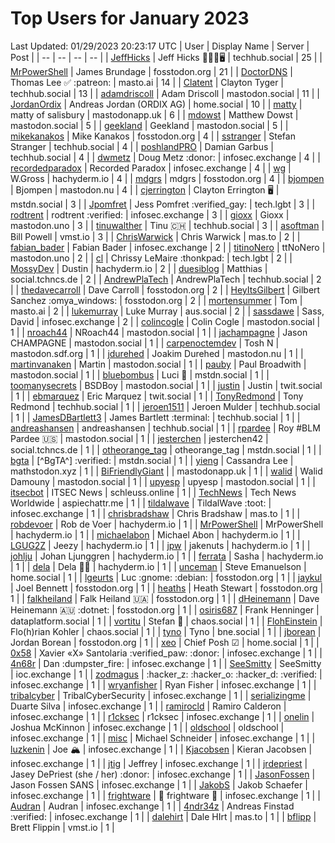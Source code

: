 # Top Users for January 2023
Last Updated: 01/29/2023 20:23:17 UTC
| User | Display Name | Server | Post |
| -- | -- | -- | -- |
| [JeffHicks](https://techhub.social/@JeffHicks) | Jeff Hicks 🐶🎼🍷🖥️ | techhub.social | 25 |
| [MrPowerShell](https://fosstodon.org/@MrPowerShell) | James Brundage | fosstodon.org | 21 |
| [DoctorDNS](https://masto.ai/@DoctorDNS) | Thomas Lee ✅ :patreon: | masto.ai | 14 |
| [Clatent](https://techhub.social/@Clatent) | Clayton Tyger | techhub.social | 13 |
| [adamdriscoll](https://mastodon.social/@adamdriscoll) | Adam Driscoll | mastodon.social | 11 |
| [JordanOrdix](https://home.social/@JordanOrdix) | Andreas Jordan (ORDIX AG) | home.social | 10 |
| [matty](https://mastodonapp.uk/@matty) | matty of salisbury | mastodonapp.uk | 6 |
| [mdowst](https://mastodon.social/@mdowst) | Matthew Dowst | mastodon.social | 5 |
| [geekland](https://mastodon.social/@geekland) | Geekland | mastodon.social | 5 |
| [mikekanakos](https://fosstodon.org/@mikekanakos) | Mike Kanakos | fosstodon.org | 4 |
| [sstranger](https://techhub.social/@sstranger) | Stefan Stranger | techhub.social | 4 |
| [poshlandPRO](https://techhub.social/@poshlandPRO) | Damian Garbus | techhub.social | 4 |
| [dwmetz](https://infosec.exchange/@dwmetz) | Doug Metz :donor: | infosec.exchange | 4 |
| [recordedparadox](https://infosec.exchange/@recordedparadox) | Recorded Paradox | infosec.exchange | 4 |
| [wg](https://hachyderm.io/@wg) | W.Gross | hachyderm.io | 4 |
| [mdgrs](https://fosstodon.org/@mdgrs) | mdgrs | fosstodon.org | 4 |
| [bjompen](https://mastodon.nu/@bjompen) | Bjompen | mastodon.nu | 4 |
| [cjerrington](https://mstdn.social/@cjerrington) | Clayton Errington 🖥️ | mstdn.social | 3 |
| [Jpomfret](https://tech.lgbt/@Jpomfret) | Jess Pomfret :verified_gay: | tech.lgbt | 3 |
| [rodtrent](https://infosec.exchange/@rodtrent) | rodtrent :verified: | infosec.exchange | 3 |
| [gioxx](https://mastodon.uno/@gioxx) | Gioxx | mastodon.uno | 3 |
| [tinuwalther](https://techhub.social/@tinuwalther) | Tinu 🇨🇭 | techhub.social | 3 |
| [asoftman](https://vmst.io/@asoftman) | Bill Powell | vmst.io | 3 |
| [ChrisWarwick](https://mas.to/@ChrisWarwick) | Chris Warwick | mas.to | 2 |
| [fabian_bader](https://infosec.exchange/@fabian_bader) | Fabian Bader | infosec.exchange | 2 |
| [titinoNero](https://mastodon.uno/@titinoNero) | ttNoNero | mastodon.uno | 2 |
| [cl](https://tech.lgbt/@cl) | Chrissy LeMaire :thonkpad: | tech.lgbt | 2 |
| [MossyDev](https://hachyderm.io/@MossyDev) | Dustin | hachyderm.io | 2 |
| [duesiblog](https://social.tchncs.de/@duesiblog) | Matthias | social.tchncs.de | 2 |
| [AndrewPlaTech](https://techhub.social/@AndrewPlaTech) | AndrewPlaTech | techhub.social | 2 |
| [thedavecarroll](https://fosstodon.org/@thedavecarroll) | Dave Carroll | fosstodon.org | 2 |
| [HeyItsGilbert](https://fosstodon.org/@HeyItsGilbert) | Gilbert Sanchez :omya_windows: | fosstodon.org | 2 |
| [mortensummer](https://masto.ai/@mortensummer) | Tom | masto.ai | 2 |
| [lukemurray](https://aus.social/@lukemurray) | Luke Murray | aus.social | 2 |
| [sassdawe](https://infosec.exchange/@sassdawe) | Sass, David | infosec.exchange | 2 |
| [colincogle](https://mastodon.social/@colincogle) | Colin Cogle | mastodon.social | 1 |
| [nroach44](https://mastodon.social/@nroach44) | NRoach44 | mastodon.social | 1 |
| [jachampagne](https://mastodon.social/@jachampagne) | Jason CHAMPAGNE | mastodon.social | 1 |
| [carpenoctemdev](https://mastodon.sdf.org/@carpenoctemdev) | Tosh N | mastodon.sdf.org | 1 |
| [jdurehed](https://mastodon.nu/@jdurehed) | Joakim Durehed | mastodon.nu | 1 |
| [martinvanaken](https://mastodon.social/@martinvanaken) | Martin | mastodon.social | 1 |
| [pauby](https://mastodon.social/@pauby) | Paul Broadwith | mastodon.social | 1 |
| [bluebombus](https://mstdn.social/@bluebombus) | Luci 🐝 | mstdn.social | 1 |
| [toomanysecrets](https://mastodon.social/@toomanysecrets) | BSDBoy | mastodon.social | 1 |
| [justin](https://twit.social/@justin) | Justin | twit.social | 1 |
| [ebmarquez](https://twit.social/@ebmarquez) | Eric Marquez | twit.social | 1 |
| [TonyRedmond](https://techhub.social/@TonyRedmond) | Tony Redmond | techhub.social | 1 |
| [jeroen1511](https://techhub.social/@jeroen1511) | Jeroen Mulder | techhub.social | 1 |
| [JamesDBartlett3](https://techhub.social/@JamesDBartlett3) | James Bartlett :terminal: | techhub.social | 1 |
| [andreashansen](https://techhub.social/@andreashansen) | andreashansen | techhub.social | 1 |
| [rpardee](https://mastodon.social/@rpardee) | Roy #BLM Pardee  🇺🇸 | mastodon.social | 1 |
| [jesterchen](https://social.tchncs.de/@jesterchen) | jesterchen42 | social.tchncs.de | 1 |
| [otheorange_tag](https://mstdn.social/@otheorange_tag) | otheorange_tag | mstdn.social | 1 |
| [bgta](https://mstdn.social/@bgta) | [^BgTA^] :verified: | mstdn.social | 1 |
| [yieng](https://mathstodon.xyz/@yieng) | Cassandra Lee | mathstodon.xyz | 1 |
| [BiFriendlyGiant](https://mastodonapp.uk/@BiFriendlyGiant) |  | mastodonapp.uk | 1 |
| [walid](https://mastodon.social/@walid) | Walid Damouny | mastodon.social | 1 |
| [upyesp](https://mastodon.social/@upyesp) | upyesp | mastodon.social | 1 |
| [itsecbot](https://schleuss.online/@itsecbot) | ITSEC News | schleuss.online | 1 |
| [TechNews](https://aspiechattr.me/@TechNews) | Tech News Worldwide | aspiechattr.me | 1 |
| [tildalwave](https://infosec.exchange/@tildalwave) | TildalWave :toot: | infosec.exchange | 1 |
| [chrisbradshaw](https://mas.to/@chrisbradshaw) | Chris Bradshaw | mas.to | 1 |
| [robdevoer](https://hachyderm.io/@robdevoer) | Rob de Voer | hachyderm.io | 1 |
| [MrPowerShell](https://hachyderm.io/@MrPowerShell) | MrPowerShell | hachyderm.io | 1 |
| [michaelabon](https://hachyderm.io/@michaelabon) | Michael Abon | hachyderm.io | 1 |
| [LGUG2Z](https://hachyderm.io/@LGUG2Z) | Jeezy | hachyderm.io | 1 |
| [jpw](https://hachyderm.io/@jpw) | jakenuts | hachyderm.io | 1 |
| [johlju](https://hachyderm.io/@johlju) | Johan Ljunggren | hachyderm.io | 1 |
| [ferrata](https://hachyderm.io/@ferrata) | Sasha | hachyderm.io | 1 |
| [dela](https://hachyderm.io/@dela) | Dela 🏳️‍🌈 | hachyderm.io | 1 |
| [unceman](https://home.social/@unceman) | Steve Emanuelson | home.social | 1 |
| [lgeurts](https://fosstodon.org/@lgeurts) | Luc :gnome: :debian: | fosstodon.org | 1 |
| [jaykul](https://fosstodon.org/@jaykul) | Joel Bennett | fosstodon.org | 1 |
| [heaths](https://fosstodon.org/@heaths) | Heath Stewart | fosstodon.org | 1 |
| [falkheiland](https://fosstodon.org/@falkheiland) | Falk Heiland 🇺🇦 | fosstodon.org | 1 |
| [dHeinemann](https://fosstodon.org/@dHeinemann) | Dave Heinemann 🇦🇺 :dotnet: | fosstodon.org | 1 |
| [osiris687](https://dataplatform.social/@osiris687) | Frank Henninger | dataplatform.social | 1 |
| [vortitu](https://chaos.social/@vortitu) | Stefan 🦒 | chaos.social | 1 |
| [FlohEinstein](https://chaos.social/@FlohEinstein) | Flo(h)rian Kohler | chaos.social | 1 |
| [tyno](https://bne.social/@tyno) | Tyno | bne.social | 1 |
| [jborean](https://fosstodon.org/@jborean) | Jordan Borean | fosstodon.org | 1 |
| [xeo](https://home.social/@xeo) | Chief Posh ☑ | home.social | 1 |
| [0x58](https://infosec.exchange/@0x58) | Xavier «X» Santolaria :verified_paw: :donor: | infosec.exchange | 1 |
| [4n68r](https://infosec.exchange/@4n68r) | Dan :dumpster_fire: | infosec.exchange | 1 |
| [SeeSmitty](https://ioc.exchange/@SeeSmitty) | SeeSmitty | ioc.exchange | 1 |
| [zodmagus](https://infosec.exchange/@zodmagus) | :hacker_z: :hacker_o: :hacker_d: :verified: | infosec.exchange | 1 |
| [wryanfisher](https://infosec.exchange/@wryanfisher) | Ryan Fisher | infosec.exchange | 1 |
| [tribalcyber](https://infosec.exchange/@tribalcyber) | TribalCyberSecurity | infosec.exchange | 1 |
| [serializingme](https://infosec.exchange/@serializingme) | Duarte Silva | infosec.exchange | 1 |
| [ramirocld](https://infosec.exchange/@ramirocld) | Ramiro Calderon | infosec.exchange | 1 |
| [r1cksec](https://infosec.exchange/@r1cksec) | r1cksec | infosec.exchange | 1 |
| [onelin](https://infosec.exchange/@onelin) | Joshua McKinnon | infosec.exchange | 1 |
| [oldschool](https://infosec.exchange/@oldschool) | oldschool | infosec.exchange | 1 |
| [misc](https://infosec.exchange/@misc) | Michael Schneider | infosec.exchange | 1 |
| [luzkenin](https://infosec.exchange/@luzkenin) | Joe 🏔️ | infosec.exchange | 1 |
| [Kjacobsen](https://infosec.exchange/@Kjacobsen) | Kieran Jacobsen | infosec.exchange | 1 |
| [jtig](https://infosec.exchange/@jtig) | Jeffrey | infosec.exchange | 1 |
| [jrdepriest](https://infosec.exchange/@jrdepriest) | Jasey DePriest (she / her) :donor: | infosec.exchange | 1 |
| [JasonFossen](https://infosec.exchange/@JasonFossen) | Jason Fossen SANS | infosec.exchange | 1 |
| [JakobS](https://infosec.exchange/@JakobS) | Jakob Schaefer | infosec.exchange | 1 |
| [frightware](https://infosec.exchange/@frightware) | 👻 frightware 👻 | infosec.exchange | 1 |
| [Audran](https://infosec.exchange/@Audran) | Audran | infosec.exchange | 1 |
| [4ndr34z](https://infosec.exchange/@4ndr34z) | Andreas Finstad :verified: | infosec.exchange | 1 |
| [dalehirt](https://mas.to/@dalehirt) | Dale HIrt | mas.to | 1 |
| [bflipp](https://vmst.io/@bflipp) | Brett Flippin | vmst.io | 1 |
